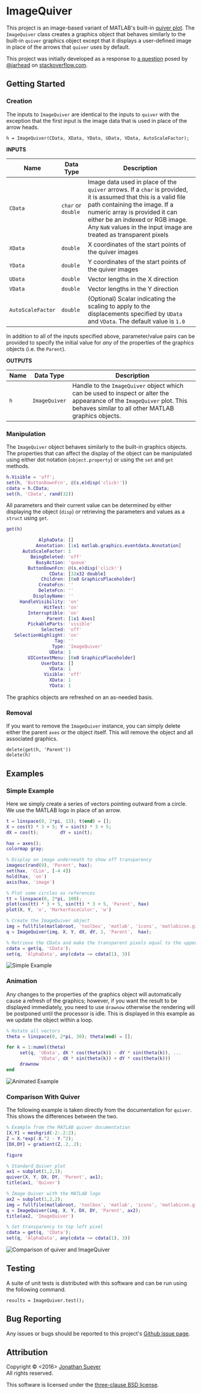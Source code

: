 # ImageQuiver

This project is an image-based variant of MATLAB's built-in [quiver plot][1]. The `ImageQuiver` class creates a graphics object that behaves similarly to the built-in `quiver` graphics object except that it displays a user-defined image in place of the arrows that `quiver` uses by default.

This project was initially developed as a response to [a question][2] posed by [@jarhead][3] on [stackoverflow.com][4].

## Getting Started

### Creation

The inputs to `ImageQuiver` are identical to the inputs to `quiver` with the exception that the first input is the image data that is used in place of the arrow heads.

    h = ImageQuiver(CData, XData, YData, UData, VData, AutoScaleFactor);

**INPUTS**

|Name      | Data Type  | Description  |
|----------|------------|--------------|
|`CData`   | `char` or `double`  | Image data used in place of the `quiver` arrows. If a `char` is provided, it is assumed that this is a valid file path containing the image. If a numeric array is provided it can either be an indexed or RGB image. Any `NaN` values in the input image are treated as transparent pixels   | 
| `XData`  | `double`   | X coordinates of the start points of the quiver images   |  
| `YData`  | `double`   | Y coordinates of the start points of the quiver images   |  
| `UData`  | `double`   | Vector lengths in the X direction
| `VData`  | `double`   | Vector lengths in the Y direction
| `AutoScaleFactor`  | `double` | (Optional) Scalar indicating the scaling to apply to the displacements specified by `UData` and `VData`. The default value is `1.0`  | 
In addition to all of the inputs specified above, parameter/value pairs can be provided to specify the initial value for *any* of the properties of the graphics objects (i.e. the `Parent`).

**OUTPUTS**

|Name      | Data Type  | Description                                     |
|----------|------------|-------------------------------------------------|
|`h`   | `ImageQuiver`  | Handle to the `ImageQuiver` object which can be used to inspect or alter the appearance of the `ImageQuiver` plot. This behaves similar to all other MATLAB graphics objects.| 

### Manipulation

The `ImageQuiver` object behaves similarly to the built-in graphics objects. The properties that can affect the display of the object can be manipulated using either dot notation (`object.property`) or using the `set` and `get` methods.

```matlab
h.Visible = 'off';
set(h, 'ButtonDownFcn', @(s,e)disp('click!'))
cdata = h.CData;
set(h, 'CData', rand(32))
```

All parameters and their current value can be determined by either displaying the object (`disp`) or retrieving the parameters and values as a `struct` using `get`.

```matlab
get(h)

            AlphaData: []
           Annotation: [1x1 matlab.graphics.eventdata.Annotation]
      AutoScaleFactor: 1
         BeingDeleted: 'off'
           BusyAction: 'queue'
        ButtonDownFcn: @(s,e)disp('click!')
                CData: [32x32 double]
             Children: [0x0 GraphicsPlaceholder]
            CreateFcn: ''
            DeleteFcn: ''
          DisplayName: ''
     HandleVisibility: 'on'
              HitTest: 'on'
        Interruptible: 'on'
               Parent: [1x1 Axes]
        PickableParts: 'visible'
             Selected: 'off'
   SelectionHighlight: 'on'
                  Tag: ''
                 Type: 'ImageQuiver'
                UData: 1
        UIContextMenu: [0x0 GraphicsPlaceholder]
             UserData: []
                VData: 1
              Visible: 'off'
                XData: 1
                YData: 1
```

The graphics objects are refreshed on an as-needed basis.

### Removal

If you want to remove the `ImageQuiver` instance, you can simply delete either the parent `axes` or the object itself. This will remove the object and all associated graphics.

    delete(get(h, 'Parent'))
    delete(h)


## Examples

### Simple Example

Here we simply create a series of vectors pointing outward from a circle. We use the MATLAB logo in place of an arrow.

```matlab
t = linspace(0, 2*pi, 13); t(end) = [];
X = cos(t) * 3 + 5; Y = sin(t) * 3 + 5;
dX = cos(t);        dY = sin(t);

hax = axes();
colormap gray;

% Display an image underneath to show off transparency
imagesc(rand(9), 'Parent', hax);
set(hax, 'CLim', [-4 4])
hold(hax, 'on')
axis(hax, 'image')

% Plot some circles as references
tt = linspace(0, 2*pi, 100);
plot(cos(tt) * 3 + 5, sin(tt) * 3 + 5, 'Parent', hax)
plot(X, Y, 'o', 'MarkerFaceColor', 'w')

% Create the ImageQuiver object
img = fullfile(matlabroot, 'toolbox', 'matlab', 'icons', 'matlabicon.gif');
q = ImageQuiver(img, X, Y, dX, dY, 1, 'Parent',  hax);

% Retrieve the CData and make the transparent pixels equal to the upper left hand corner
cdata = get(q, 'CData');
set(q, 'AlphaData', any(cdata ~= cdata(1), 3))
```

![Simple Example][8]

### Animation

Any changes to the properties of the graphics object will automatically cause a refresh of the graphics; however, if you want the result to be displayed immediately, you need to use `drawnow` otherwise the rendering will be postponed until the processor is idle. This is displayed in this example as we update the object within a loop.

```matlab
% Rotate all vectors
theta = linspace(0, 2*pi, 30); theta(end) = [];

for k = 1:numel(theta)
     set(q, 'UData', dX * cos(theta(k)) - dY * sin(theta(k)), ...
            'VData', dX * sin(theta(k)) + dY * cos(theta(k)))
     drawnow
end
```

![Animated Example][9]

### Comparison With Quiver

The following example is taken directly from the documentation for `quiver`. This shows the differences between the two.

```matlab
% Example from the MATLAB quiver documentation
[X,Y] = meshgrid(-2:.2:2);
Z = X.*exp(-X.^2 - Y.^2);
[DX,DY] = gradient(Z,.2,.2);

figure

% Standard Quiver plot
ax1 = subplot(1,2,1);
quiver(X, Y, DX, DY, 'Parent', ax1);
title(ax1, 'Quiver')

% Image Quiver with the MATLAB logo
ax2 = subplot(1,2,2);
img = fullfile(matlabroot, 'toolbox', 'matlab', 'icons', 'matlabicon.gif');
q = ImageQuiver(img, X, Y, DX, DY, 'Parent', ax2);
title(ax2, 'ImageQuiver')

% Set transparency to top left pixel
cdata = get(q, 'CData');
set(q, 'AlphaData', any(cdata ~= cdata(1), 3))
```

![Comparison of quiver and ImageQuiver][10]

## Testing

A suite of unit tests is distributed with this software and can be run using the following command.

    results = ImageQuiver.test();

## Bug Reporting

Any issues or bugs should be reported to this project's [Github issue page][5].


## Attribution

Copyright &copy; <2016> [Jonathan Suever][6]  
All rights reserved.

This software is licensed under the [three-clause BSD license][7].


[1]: http://www.mathworks.com/help/matlab/ref/quiver.html
[2]: http://stackoverflow.com/a/36070755/670206
[3]: http://stackoverflow.com/users/1420894/jarhead
[4]: http://stackoverflow.com
[5]: https://github.com/suever/ImageQuiver/issues
[6]: https://github.com/suever
[7]: https://github.com/suever/ImageQuiver/blob/master/LICENSE
[8]: example.png
[9]: animated.gif
[10]: comparison.png
